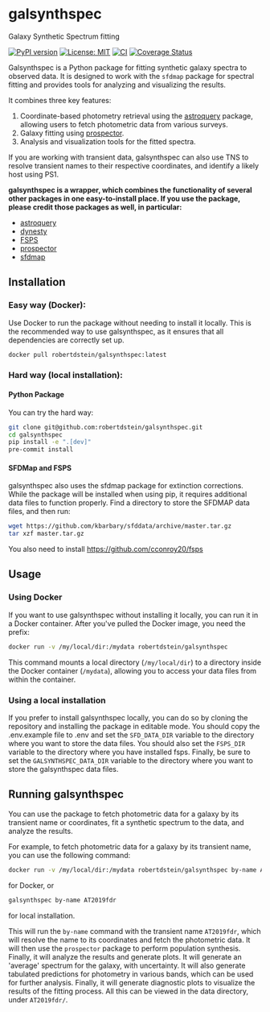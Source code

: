# galsynthspec
Galaxy Synthetic Spectrum fitting

[![PyPI version](https://badge.fury.io/py/galsynthspec.svg)](https://badge.fury.io/py/galsynthspec)
[![License: MIT](https://img.shields.io/badge/License-MIT-yellow.svg)](https://opensource.org/licenses/MIT)
[![CI](https://github.com/robertdstein/galsynthspec/actions/workflows/continuous_integration.yml/badge.svg)](https://github.com/robertdstein/galsynthspec/actions/workflows/continuous_integration.yml)
[![Coverage Status](https://coveralls.io/repos/github/robertdstein/galsynthspec/badge.svg?branch=main)](https://coveralls.io/github/robertdstein/galsynthspec?branch=main)

Galsynthspec is a Python package for fitting synthetic galaxy spectra to observed data. It is designed to work with the `sfdmap` package for spectral fitting and provides tools for analyzing and visualizing the results.

It combines three key features:

1. Coordinate-based photometry retrieval using the [astroquery](https://github.com//astropy/astroquery) package, allowing users to fetch photometric data from various surveys.
2. Galaxy fitting using [prospector](https://github.com/bd-j/prospector).
3. Analysis and visualization tools for the fitted spectra.

If you are working with transient data, galsynthspec can also use TNS to resolve transient names to their respective 
coordinates, and identify a likely host using PS1.

**galsynthspec is a wrapper, which combines the functionality of several other packages in one easy-to-install place. If you use the package, please credit those packages as well, in particular:**
* [astroquery](https://github.com//astropy/astroquery)
* [dynesty](https://github.com/joshspeagle/dynesty)
* [FSPS](https://github.com/cconroy20/fsps)
* [prospector](https://github.com/bd-j/prospector)
* [sfdmap](https://github.com/AmpelAstro/sfdmap2)

## Installation

### Easy way (Docker):

Use Docker to run the package without needing to install it locally. This is the recommended way to use galsynthspec, as it ensures that all dependencies are correctly set up.

```bash
docker pull robertdstein/galsynthspec:latest
```

### Hard way (local installation):

#### Python Package

You can try the hard way:

```bash
git clone git@github.com:robertdstein/galsynthspec.git
cd galsynthspec
pip install -e ".[dev]"
pre-commit install
```

#### SFDMap and FSPS

galsynthspec also uses the sfdmap package for extinction corrections. While the package will be installed when using pip, it requires additional data files to function properly. 
Find a directory to store the SFDMAP data files, and then run:

```bash
wget https://github.com/kbarbary/sfddata/archive/master.tar.gz
tar xzf master.tar.gz
```

You also need to install https://github.com/cconroy20/fsps

## Usage

### Using Docker

If you want to use galsynthspec without installing it locally, you can run it in a Docker container.
After you've pulled the Docker image, you need the prefix:

```bash
docker run -v /my/local/dir:/mydata robertdstein/galsynthspec
```

This command mounts a local directory (`/my/local/dir`) to a directory inside the Docker container (`/mydata`), allowing you to access your data files from within the container.

### Using a local installation

If you prefer to install galsynthspec locally, you can do so by cloning the repository and installing the package in editable mode.
You should copy the .env.example file to .env and set the `SFD_DATA_DIR` variable to the directory where you want to store the data files.
You should also set the `FSPS_DIR` variable to the directory where you have installed fsps.
Finally, be sure to set the `GALSYNTHSPEC_DATA_DIR` variable to the directory where you want to store the galsynthspec data files.

## Running galsynthspec

You can use the package to fetch photometric data for a galaxy by its transient name or coordinates, fit a synthetic spectrum to the data, and analyze the results.

For example, to fetch photometric data for a galaxy by its transient name, you can use the following command:

```bash
docker run -v /my/local/dir:/mydata robertdstein/galsynthspec by-name AT2019fdr
```

for Docker, or

```bash
galsynthspec by-name AT2019fdr
```
for local installation.

This will run the `by-name` command with the transient name `AT2019fdr`, 
which will resolve the name to its coordinates and fetch the photometric data.
It will then use the `prospector` package to perform population synthesis.
Finally, it will analyze the results and generate plots. 
It will generate an 'average' spectrum for the galaxy, with uncertainty. 
It will also generate tabulated predictions for photometry in various bands, 
which can be used for further analysis.
Finally, it will generate diagnostic plots to visualize the results of the fitting process.
All this can be viewed in the data directory, under `AT2019fdr/`.

##
